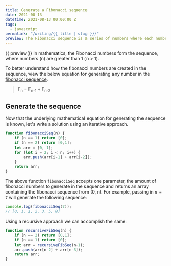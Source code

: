 ```yaml
---
title: Generate a Fibonacci sequence
date: 2021-08-13
datetime: 2021-08-13 00:00:00 Z
tags:
  - javascript
permalink: "/writing/{{ title | slug }}/"
preview: The Fibonacci sequence is a series of numbers where each number in the sequence is the sum of the two preceding numbers. This sequence begins with 0 and 1.
---
```


{{ preview }} In mathematics, the Fibonacci numbers form the sequence, where numbers (n) are greater than 1 (n > 1).

To better understand how the fibonacci numbers are created in the sequence, view the below equation for generating any number in the [fibonacci sequence](https://en.wikipedia.org/wiki/Fibonacci_number).

> F<sub>n</sub> = F<sub>n-1</sub> + F<sub>n-2</sub>

<h2 class="post-heading">Generate the sequence</h2>

Now that the underlying mathematical equation for generating the sequence is known, let's write a solution using an iterative approach.

```js
function fibonacciSeq(n) {
    if (n == 1) return [0];
    if (n == 2) return [0,1];
    let arr = [0, 1];
    for (let i = 2; i < n; i++) {
        arr.push(arr[i-1] + arr[i-2]);
    }
    return arr;
}
```

The above function `fibonacciSeq` accepts one parameter, the amount of fibonacci numbers to generate in the sequence and returns an array containing the fibonacci sequence from (0, n). For example, passing in `n = 7` will generate the following sequence:

```js
console.log(fibonacciSeq(7));
// [0, 1, 1, 2, 3, 5, 8]
```

Using a recursive approach we can accomplish the same:

```js
function recursiveFibSeq(n) {
    if (n == 2) return [0,1];
    if (n == 1) return [0];
    let arr = recursiveFibSeq(n-1);
    arr.push(arr[n-2] + arr[n-3]);
    return arr;
}
```